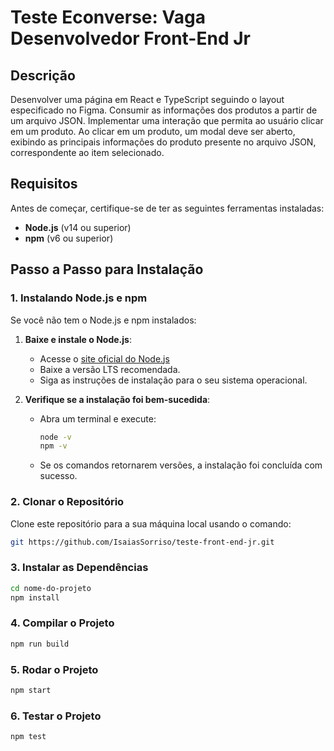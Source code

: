 # Teste Econverse: Vaga Desenvolvedor Front-End Jr

## Descrição
 Desenvolver uma página em React e TypeScript seguindo o layout especificado no Figma. 
 Consumir as informações dos produtos a partir de um arquivo JSON.
 Implementar uma interação que permita ao usuário clicar em um produto.
  Ao clicar em um produto, um modal deve ser aberto, exibindo as principais informações do produto presente no arquivo JSON, correspondente ao item selecionado.
## Requisitos

Antes de começar, certifique-se de ter as seguintes ferramentas instaladas:

- **Node.js** (v14 ou superior)
- **npm** (v6 ou superior)

## Passo a Passo para Instalação

### 1. Instalando Node.js e npm

Se você não tem o Node.js e npm instalados:

1. **Baixe e instale o Node.js**:
   - Acesse o [site oficial do Node.js](https://nodejs.org/)
   - Baixe a versão LTS recomendada.
   - Siga as instruções de instalação para o seu sistema operacional.

2. **Verifique se a instalação foi bem-sucedida**:
   - Abra um terminal e execute:
     ```bash
     node -v
     npm -v
     ```
   - Se os comandos retornarem versões, a instalação foi concluída com sucesso.

### 2. Clonar o Repositório

Clone este repositório para a sua máquina local usando o comando:

```bash
git https://github.com/IsaiasSorriso/teste-front-end-jr.git
```

### 3. Instalar as Dependências

```bash
cd nome-do-projeto
npm install
```

### 4. Compilar o Projeto

```bash
npm run build
```

### 5. Rodar o Projeto

```bash
npm start
```

### 6. Testar o Projeto

```bash
npm test
```



